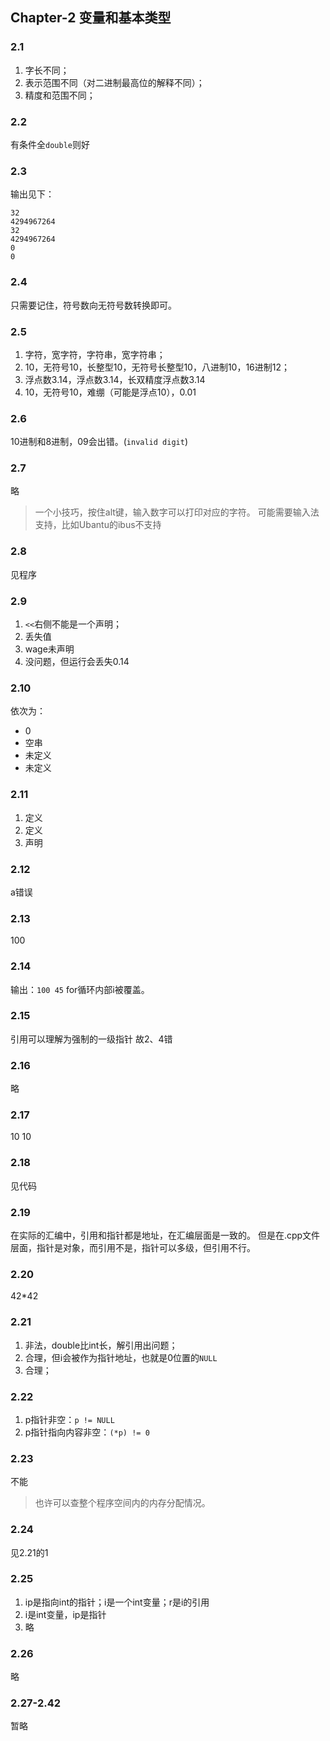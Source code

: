 ## Chapter-2 变量和基本类型

### 2.1

1. 字长不同；
2. 表示范围不同（对二进制最高位的解释不同）；
3. 精度和范围不同；

### 2.2

有条件全`double`则好

### 2.3 

输出见下：

```shell
32
4294967264
32
4294967264
0
0
```

### 2.4

只需要记住，符号数向无符号数转换即可。


### 2.5 

1. 字符，宽字符，字符串，宽字符串；
2. 10，无符号10，长整型10，无符号长整型10，八进制10，16进制12；
3. 浮点数3.14，浮点数3.14，长双精度浮点数3.14
4. 10，无符号10，难绷（可能是浮点10），0.01

### 2.6 

10进制和8进制，09会出错。(`invalid digit`)

### 2.7

略

> 一个小技巧，按住alt键，输入数字可以打印对应的字符。
> 可能需要输入法支持，比如Ubantu的ibus不支持

### 2.8 

见程序

### 2.9

1. `<<`右侧不能是一个声明；
2. 丢失值
3. wage未声明
4. 没问题，但运行会丢失0.14

### 2.10

依次为：
- 0
- 空串
- 未定义
- 未定义

### 2.11

1. 定义
2. 定义
3. 声明

### 2.12
a错误


### 2.13

100

### 2.14

输出：`100 45`
for循环内部i被覆盖。

### 2.15

引用可以理解为强制的一级指针
故2、4错

### 2.16

略

### 2.17

10 10

### 2.18

见代码

### 2.19

在实际的汇编中，引用和指针都是地址，在汇编层面是一致的。
但是在.cpp文件层面，指针是对象，而引用不是，指针可以多级，但引用不行。

### 2.20

42*42

### 2.21

1. 非法，double比int长，解引用出问题；
2. 合理，但i会被作为指针地址，也就是0位置的`NULL`
3. 合理；

### 2.22

1. p指针非空：`p != NULL`
2. p指针指向内容非空：`(*p) != 0`

### 2.23

不能
> 也许可以查整个程序空间内的内存分配情况。

### 2.24

见2.21的1

### 2.25

1. ip是指向int的指针；i是一个int变量；r是i的引用
2. i是int变量，ip是指针
3. 略

### 2.26

略

### 2.27-2.42

暂略


















